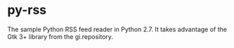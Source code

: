 # py-rss

The sample Python RSS feed reader in Python 2.7.
It takes advantage of the Gtk 3+ library from the gi.repository.
